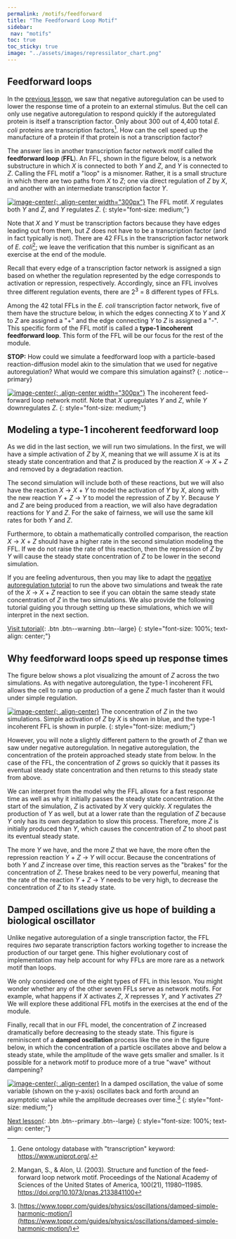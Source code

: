 ```yaml
---
permalink: /motifs/feedforward
title: "The Feedforward Loop Motif"
sidebar:
 nav: "motifs"
toc: true
toc_sticky: true
image: "../assets/images/repressilator_chart.png"
---
```


## Feedforward loops

In the [previous lesson](nar), we saw that negative autoregulation can be used to lower the response time of a protein to an external stimulus. But the cell can only use negative autoregulation to respond quickly if the autoregulated protein is itself a transcription factor. Only about 300 out of 4,400 total *E. coli* proteins are transcription factors[^tfNumber]. How can the cell speed up the manufacture of a protein if that protein is not a transcription factor?

The answer lies in another transcription factor network motif called the **feedforward loop** (**FFL**). An FFL, shown in the figure below, is a network substructure in which *X* is connected to both *Y* and *Z*, and *Y* is connected to *Z*. Calling the FFL motif a "loop" is a misnomer. Rather, it is a small structure in which there are two paths from *X* to *Z*; one via direct regulation of *Z* by *X*, and another with an intermediate transcription factor *Y*.

[![image-center](../assets/images/600px/feed-forward_loop.png){: .align-center width="300px"}](../assets/images/feed-forward_loop.png)
The FFL motif. *X* regulates both *Y* and *Z*, and *Y* regulates *Z*.
{: style="font-size: medium;"}

Note that *X* and *Y* must be transcription factors because they have edges leading out from them, but *Z* does not have to be a transcription factor (and in fact typically is not). There are 42 FFLs in the transcription factor network of *E. coli*[^ffl]; we leave the verification that this number is significant as an exercise at the end of the module.

Recall that every edge of a transcription factor network is assigned a sign based on whether the regulation represented by the edge corresponds to activation or repression, respectively. Accordingly, since an FFL involves three different regulation events, there are 2<sup>3</sup> = 8 different types of FFLs.

Among the 42 total FFLs in the *E. coli* transcription factor network, five of them have the structure below, in which the edges connecting *X* to *Y* and *X* to *Z* are assigned a "+" and the edge connecting *Y* to *Z* is assigned a "-". This specific form of the FFL motif is  called a **type-1 incoherent feedforward loop**. This form of the FFL will be our focus for the rest of the module.

**STOP:** How could we simulate a feedforward loop with a particle-based reaction-diffusion model akin to the simulation that we used for negative autoregulation? What would we compare this simulation against?
{: .notice--primary}

[![image-center](../assets/images/600px/type-1_incoherent_feed-forward_loop.png){: .align-center width="300px"}](../assets/images/type-1_incoherent_feed-forward_loop.png)
The incoherent feed-forward loop network motif. Note that *X* upregulates *Y* and *Z*, while *Y* downregulates *Z*.
{: style="font-size: medium;"}

## Modeling a type-1 incoherent feedforward loop

As we did in the last section, we will run two simulations. In the first, we will have a simple activation of *Z* by *X*, meaning that we will assume *X* is at its steady state concentration and that *Z* is produced by the reaction *X* → *X* + *Z* and removed by a degradation reaction.

The second simulation will include both of these reactions, but we will also have the reaction *X* → *X* + *Y* to model the activation of *Y* by *X*, along with the new reaction *Y* + *Z* → *Y* to model the repression of *Z* by *Y*. Because *Y* and *Z* are being produced from a reaction, we will also have degradation reactions for *Y* and *Z*. For the sake of fairness, we will use the same kill rates for both *Y* and *Z*.

Furthermore, to obtain a mathematically controlled comparison, the reaction *X* → *X* + *Z* should have a higher rate in the second simulation modeling the FFL. If we do not raise the rate of this reaction, then the repression of *Z* by *Y* will cause the steady state concentration of *Z* to be lower in the second simulation.

If you are feeling adventurous, then you may like to adapt the [negative autoregulation tutorial](tutorial_nar) to run the above two simulations and tweak the rate of the *X* → *X* + *Z* reaction to see if you can obtain the same steady state concentration of *Z* in the two simulations. We also provide the following tutorial guiding you through setting up these simulations, which we will interpret in the next section.

[Visit tutorial](tutorial_feed){: .btn .btn--warning .btn--large}
{: style="font-size: 100%; text-align: center;"}

## Why feedforward loops speed up response times

The figure below shows a plot visualizing the amount of *Z* across the two simulations. As with negative autoregulation, the type-1 incoherent FFL allows the cell to ramp up production of a gene *Z* much faster than it would under simple regulation.

[![image-center](../assets/images/600px/ffl_chart.png){: .align-center}](../assets/images/ffl_chart.png)
The concentration of *Z* in the two simulations. Simple activation of *Z* by *X* is shown in blue, and the type-1 incoherent FFL is shown in purple.
{: style="font-size: medium;"}

However, you will note a slightly different pattern to the growth of *Z* than we saw under negative autoregulation. In negative autoregulation, the concentration of the protein approached steady state from below. In the case of the FFL, the concentration of *Z* grows so quickly that it passes its eventual steady state concentration and then returns to this steady state from above.

We can interpret from the model why the FFL allows for a fast response time as well as why it initially passes the steady state concentration. At the start of the simulation, *Z* is activated by *X* very quickly. *X* regulates the production of *Y* as well, but at a lower rate than the regulation of *Z* because *Y* only has its own degradation to slow this process. Therefore, more *Z* is initially produced than *Y*, which causes the concentration of *Z* to shoot past its eventual steady state.

The more *Y* we have, and the more *Z* that we have, the more often the repression reaction *Y* + *Z* → *Y* will occur. Because the concentrations of both *Y* and *Z* increase over time, this reaction serves as the "brakes" for the concentration of *Z*. These brakes need to be very powerful, meaning that the rate of the reaction *Y* + *Z* → *Y* needs to be very high, to decrease the concentration of *Z* to its steady state.

## Damped oscillations give us hope of building a biological oscillator

Unlike negative autoregulation of a single transcription factor, the FFL requires *two* separate transcription factors working together to increase the production of our target gene. This higher evolutionary cost of implementation may help account for why FFLs are more rare as a network motif than loops.

We only considered one of the eight types of FFL in this lesson. You might wonder whether any of the other seven FFLs serve as network motifs.  For example, what happens if *X* activates *Z*, *X* represses *Y*, and *Y* activates *Z*? We will explore these additional FFL motifs in the exercises at the end of the module.

Finally, recall that in our FFL model, the concentration of *Z* increased dramatically before decreasing to the steady state. This figure is reminiscent of a **damped oscillation** process like the one in the figure below, in which the concentration of a particle oscillates above and below a steady state, while the amplitude of the wave gets smaller and smaller. Is it possible for a network motif to produce more of a true "wave" without dampening?

[![image-center](../assets/images/600px/damped_oscillator.png){: .align-center}](../assets/images/damped_oscillator.png)
In a damped oscillation, the value of some variable (shown on the y-axis) oscillates back and forth around an asymptotic value while the amplitude decreases over time.[^dampedOscillator]
{: style="font-size: medium;"}

[Next lesson](oscillators){: .btn .btn--primary .btn--large}
{: style="font-size: 100%; text-align: center;"}

[^dampedOscillator]: [https://www.toppr.com/guides/physics/oscillations/damped-simple-harmonic-motion/](https://www.toppr.com/guides/physics/oscillations/damped-simple-harmonic-motion/)

[^tfNumber]: Gene ontology database with "transcription" keyword: https://www.uniprot.org/.

[^ffl]: Mangan, S., & Alon, U. (2003). Structure and function of the feed-forward loop network motif. Proceedings of the National Academy of Sciences of the United States of America, 100(21), 11980–11985. https://doi.org/10.1073/pnas.2133841100
